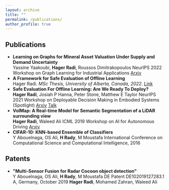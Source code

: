 ```yaml
---
layout: archive
title: ""
permalink: /publications/
author_profile: true
---
```

## Publications

* **Learning on Graphs for Mineral Asset Valuation Under Supply and Demand Uncertainty** <br/>
Yassine Yaakoubi, **Hager Radi**, Roussos Dimitrakopoulos
NeurIPS 2022 Workshop on Graph Learning for Industrial Applications
[Arxiv](https://arxiv.org/abs/2212.03865)
* **A Framework for Safe Evaluation of Offline Learning** <br/>
Hager Radi. *MSc Thesis, University of Alberta, Canada, 2022*. 
[Link](https://era.library.ualberta.ca/items/3d671f96-67ea-4faf-adb8-288c5ef1bfbf)
* **Safe Evaluation For Offline Learning: Are We Ready To Deploy?** <br/>
**Hager Radi**, Josiah P Hanna, Peter Stone, Matthew E Taylor
NeurIPS 2021 Workshop on Deployable Decision Making in Embodied Systems (Spotlight) 
[Arxiv](https://arxiv.org/abs/2212.08302) [Talk](https://youtu.be/KN7j9i--wKQ)
* **VolMap: A Real-time Model for Semantic Segmentation of a LiDAR surrounding view** <br/>
**Hager Radi**, Waleed Ali
ICML 2019 Workshop on AI for Autonomous Driving
[Arxiv](https://arxiv.org/abs/1906.11873)
* **CIFAR-10: KNN-based Ensemble of Classifiers** <br/>
Y Abouelnaga, OS Ali, **H Rady**, M Moustafa
International Conference on Computational Science and Computational Intelligence, 2016

## Patents
* **"Multi-Sensor Fusion for Radar Cocoon object detection"** <br/>
Y Abouelnaga, OS Ali, **H Rady**, M Moustafa
DE Patent DE102019127283.1 A, Germany, October 2019
**Hager Radi**, Mohamed Zahran, Waleed Ali
